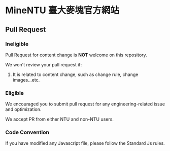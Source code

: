 # MineNTU 臺大麥塊官方網站

## Pull Request
### Ineligible
Pull Request for content change is **NOT** welcome on this repository.

We won't review your pull request if:
1. It is related to content change, such as change rule, change images...etc.

### Eligible
We encouraged you to submit pull request for any engineering-related issue and optimization.

We accept PR from either NTU and non-NTU users.

### Code Convention
If you have modified any Javascript file, please follow the Standard Js rules.
